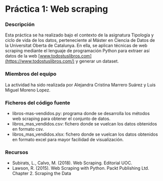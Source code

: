 # Práctica 1: Web scraping

### Descripción

Esta práctica se ha realizado bajo el contexto de la asignatura Tipología y ciclo de vida de los datos, perteneciente al Máster en Ciencia de Datos de la Universitat Oberta de Catalunya. En ella, se aplican técnicas de web scraping mediante el lenguaje de programación Python para extraer así datos de la web [www.todostuslibros.com](https://www.todostuslibros.com/) y generar un dataset.

### Miembros del equipo

La actividad ha sido realizada por Alejandra Cristina Marrero Suárez y Luis Miguel Moreno Lopez.

### Ficheros del código fuente

* libros-mas-vendidos.py: programa donde se desarrolla los métodos web scraping para obtener el conjunto de datos.
* libros_mas_vendidos.csv: fichero donde se vuelcan los datos obtenidos en formato csv.
* libros_mas_vendidos.xlsx: fichero donde se vuelcan los datos obtenidos en formato excel para mayor facilidad de visualización.

### Recursos

* Subirats, L., Calvo, M. (2018). Web Scraping. Editorial UOC.
* Lawson, R. (2015). Web Scraping with Python. Packt Publishing Ltd. Chapter 2. Scraping the Data
